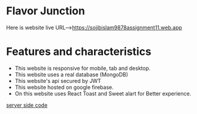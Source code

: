 # Flavor Junction
Here is website live URL-->https://sojibislam9878assignment11.web.app

# Features and characteristics
* This website is responsive for mobile, tab and desktop.
* This website uses a real database (MongoDB)
* This website's api secured by JWT
* This website hosted on google firebase.
* On this website uses React Toast and Sweet alart for Better experience.

[server side code](https://github.com/sojibislam9878/Flavor_Junction_Server_a11)
